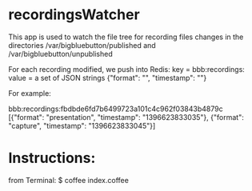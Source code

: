 recordingsWatcher
=============
This app is used to watch the file tree for recording files changes
in the directories
/var/bigbluebutton/published
and
/var/bigbluebutton/unpublished


For each recording modified, we push into Redis:
key = bbb:recordings:<meetingID>
value = a set of JSON strings
{"format": "<format>", "timestamp": "<timestamp>"}


For example:

bbb:recordings:fbdbde6fd7b6499723a101c4c962f03843b4879c
[{"format": "presentation", "timestamp": "1396623833035"}, {"format": "capture", "timestamp": "1396623833045"}]


Instructions:
=============
from Terminal:
$ coffee index.coffee

